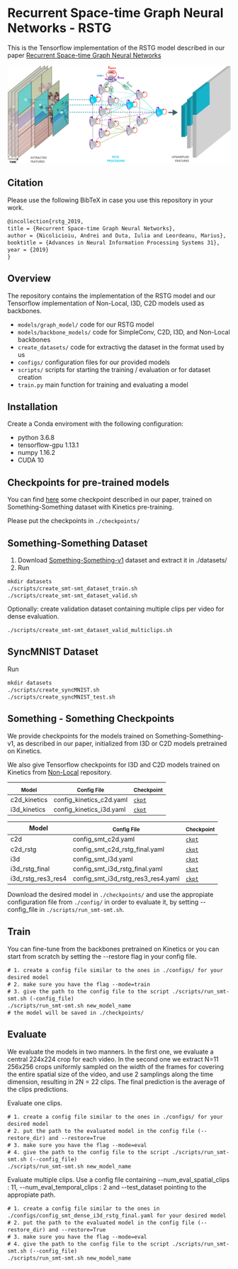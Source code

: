 
# Recurrent Space-time Graph Neural Networks - RSTG 

This is the Tensorflow implementation of the RSTG model described in our paper [Recurrent Space-time Graph Neural Networks](https://arxiv.org/abs/1904.05582)

<div align="center">
  <img src="images/RSTG_model.png" width="700px" />
</div>


## Citation
Please use the following BibTeX in case you use this repository in your work.
```
@incollection{rstg_2019,
title = {Recurrent Space-time Graph Neural Networks},
author = {Nicolicioiu, Andrei and Duta, Iulia and Leordeanu, Marius},
booktitle = {Advances in Neural Information Processing Systems 31},
year = {2019}
}
```
## Overview

The repository contains the implementation of the RSTG model and our Tensorflow implementation of Non-Local, I3D, C2D models used as backbones. 

 - `models/graph_model/` code for our RSTG model
 - `models/backbone_models/` code for SimpleConv, C2D, I3D, and Non-Local backbones
 - `create_datasets/` code for extractivg the dataset in the format used by us
 - `configs/` configuration files for our provided models
 - `scripts/` scripts for starting the training / evaluation or for dataset creation
 - `train.py` main function for training and evaluating a model 
 

## Installation
Create a Conda enviroment with the following configuration:
 - python                    3.6.8
 - tensorflow-gpu            1.13.1
 - numpy                     1.16.2
 - CUDA                      10

## Checkpoints for pre-trained models

You can find [here](https://drive.google.com/drive/folders/16sWXp4P7wqubFL7BcUyMExhsKPywk9Ol?usp=sharing) some checkpoint described in our paper, trained on Something-Something dataset with Kinetics pre-training.

Please put the checkpoints in `./checkpoints/`


## Something-Something Dataset

1. Download [Something-Something-v1](https://20bn.com/datasets/something-something/v1) dataset and extract it in ./datasets/
2. Run

```Shell
mkdir datasets
./scripts/create_smt-smt_dataset_train.sh
./scripts/create_smt-smt_dataset_valid.sh
```
Optionally: create validation dataset containing multiple clips per video for dense evaluation.

```Shell
./scripts/create_smt-smt_dataset_valid_multiclips.sh
```

## SyncMNIST Dataset
Run

```Shell
mkdir datasets
./scripts/create_syncMNIST.sh
./scripts/create_syncMNIST_test.sh
```
 
## Something - Something Checkpoints

We provide checkpoints for the models trained on Something-Something-v1, as described in our paper, initialized from I3D or C2D models pretrained on Kinetics.

We also give Tensorflow checkpoints for I3D and C2D models trained on Kinetics from [Non-Local](https://github.com/facebookresearch/video-nonlocal-net/blob/master/README.md) repository.


| <sub>Model</sub> | <sub>Config File</sub> | <sub>Checkpoint</sub> | 
| ------------- | ------------- | ------------- |
| c2d_kinetics | config_kinetics_c2d.yaml | [`ckpt`](https://drive.google.com/open?id=1Fx61I_tNLpSjR88cKHToHbLss8FVdGqW) |
| i3d_kinetics | config_kinetics_i3d.yaml | [`ckpt`](https://drive.google.com/open?id=1C9ri6QDhoSQwXMMxe-TDbkKAhz1iJ-nB) |



| Model| <sub>Config File</sub> | <sub>Checkpoint</sub> | 
| ------------- | ------------- | ------------- |
| c2d | config_smt_c2d.yaml | [`ckpt`](https://drive.google.com/open?id=1-0S41Su4Z3ocPHqIj9n7zWeR0MROC5lh)|
| c2d_rstg | config_smt_c2d_rstg_final.yaml | [`ckpt`](https://drive.google.com/open?id=1pXpo-pRetPP0iO-_vFg8IJ2aR2QY-D-m)|
| i3d | config_smt_i3d.yaml | [`ckpt`](https://drive.google.com/open?id=1b4J1it-fq3gz5V0QB41zRhYD4hBLJnvY)|
| i3d_rstg_final | config_smt_i3d_rstg_final.yaml | [`ckpt`](https://drive.google.com/open?id=1c5u0x10T-LZB1_FCRAvRk5n7lFxCzRh0)|
| i3d_rstg_res3_res4 | config_smt_i3d_rstg_res3_res4.yaml | [`ckpt`](https://drive.google.com/open?id=1bTSTrZNcMeskDv8kQ1eclKnab7tZUw_z)|

Download the desired model in `./checkpoints/` and use the appropiate configuration file from `./config/` in order to evaluate it, by setting --config_file in `./scripts/run_smt-smt.sh`.

## Train

You can fine-tune from the backbones pretrained on Kinetics or you can start from scratch by setting the --restore flag in your config file.

```Shell
# 1. create a config file similar to the ones in ./configs/ for your desired model
# 2. make sure you have the flag --mode=train
# 3. give the path to the config file to the script ./scripts/run_smt-smt.sh (-config_file)
./scripts/run_smt-smt.sh new_model_name
# the model will be saved in ./checkpoints/
```

## Evaluate

We evaluate the models in two manners. In the first one, we evaluate a central 224x224 crop for each video. In the second one we extract N=11 256x256 crops uniformly sampled on the width of the frames for covering the entire spatial size of the video, and use 2 samplings along the time dimension, resulting in 2N = 22 clips. The final prediction is the average of the clips predictions.

Evaluate one clips.
```Shell
# 1. create a config file similar to the ones in ./configs/ for your desired model
# 2. put the path to the evaluated model in the config file (--restore_dir) and --restore=True
# 3. make sure you have the flag --mode=eval
# 4. give the path to the config file to the script ./scripts/run_smt-smt.sh (--config_file)
./scripts/run_smt-smt.sh new_model_name
```

Evaluate multiple clips. 
Use a config file containing --num_eval_spatial_clips :  11, --num_eval_temporal_clips :  2 and --test_dataset pointing to the appropiate path.

```Shell
# 1. create a config file similar to the ones in ./configs/config_smt_dense_i3d_rstg_final.yaml for your desired model
# 2. put the path to the evaluated model in the config file (--restore_dir) and --restore=True
# 3. make sure you have the flag --mode=eval
# 4. give the path to the config file to the script ./scripts/run_smt-smt.sh (--config_file)
./scripts/run_smt-smt.sh new_model_name
```
